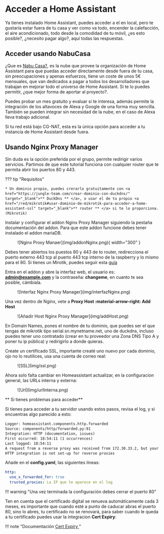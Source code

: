 # Acceder a Home Assistant

Ya tienes instalado Home Assistant, puedes acceder a el en local, pero te gustaría estar fuera de tu casa y ver como va todo, encender la calefacción, el aire acondicionado, todo desde la comodidad de tu móvil, ¿es esto posible?, ¿necesito pagar algo?, aquí todas las respuestas.

## Acceder usando NabuCasa 

¿Que es <a href="https://www.nabucasa.com/" target="_blank">Nabu Casa?</a>, es la nube que provee la organización de Home Assistant para que puedas acceder directamente desde fuera de tu casa, sin preocupaciones y apenas esfuerzos, tiene un coste de unos 5€ mensuales, que van dedicados a pagar a todos los desarrolladores que trabajan en mejorar todo el universo de Home Assistant. Si te lo puedes permitir, ¿que mejor forma de aportar al proyecto?.

Puedes probar un mes gratuito y evaluar si te interesa, además permite la integración de los altavoces de Alexa y Google de una forma muy sencilla. También se pueden integrar sin necesidad de la nube, en el caso de Alexa lleva trabajo adicional.

Si tu red está bajo CG-NAT, esta es la única opción para acceder a tu instancia de Home Assistant desde fuera.

## Usando Nginx Proxy Manager

Sin duda es la opción preferida por el grupo, permite redirigir varios servicios. Partimos de que este tutorial funciona con cualquier router que te permita abrir los puertos 80 y 443.

??? tip "Requisitos"

    * Un dominio propio, puedes crerarlo gratuitamente con <a href="https://jungle-team.com/crear-dominio-con-duckdns/" target="_blank">** DuckDns ** </a>, o usar el de tu propio <a href="/red/mikrotik#usar-dominio-de-mikrotik-para-acceder-a-home-assistant-ssl" target="_blank">** router ** </a> si te lo proporciona. (Mikrotik)

Instalar y configurar el addon Nginx Proxy Manager siguiendo la pestaña documentación del addon. Para que este addon funcione debes tener instalado el addon mariaDB.

<figure markdown> 
  ![Nginx Proxy Manaer](img/addonNginx.png){ width="300" }
</figure>

Debes tener abiertos los puestos 80 y 443 de to router, redirecciona el puerto externo 443 tcp al puerto 443 tcp interno de la raspberry y lo mismo para el 80. Si tienes un Mirotik, puedes seguir esta <a href="/red/mikrotik/#abrir-puertos" target="_blank">guía</a>


Entra en el addon y abre la interfaz web, el usuario es: **admin@example.com** y la contraseña: **changeme**, en cuanto te sea posible, cámbiala.

<figure markdown> 
  ![Interfaz Nginx Proxy Manager](img/interfazNginx.png)
</figure>

Una vez dentro de Nginx, vete a **Proxy Host :material-arrow-right:  Add Host** 

<figure markdown> 
  ![Añadir Host Nginx Proxy Manager](img/addHost.png)
</figure>

En Domain Names, pones el nombre de tu dominio, que puedes ser el que tengas de mikrotik tipo serial.sn.mynetname.net, uno de duckdns, incluso puedes tener uno contratado (crear en tu proveedor una Zona DNS Tipo A y poner tu ip pública) y redirigirlo a donde quieras.

Create un certificado SSL, importante creaté uno nuevo por cada dominio, ojo no lo reutilices, usa una cuenta de correo real:

<figure markdown> 
  ![SSL](img/ssl.png)
</figure>

Ahora solo falta cambiar en Homeassistant actualizar, en la configuracion general, las URLs interna y externa:

<figure markdown> 
  ![Url](img/urlInterna.png)
</figure>

** Si tienes problemas para acceder**

Si tienes para acceder a tu servidor usando estos pasos, revisa el log, y si encuentras algo parecido a esto:

```
Logger: homeassistant.components.http.forwarded 
Source: components/http/forwarded.py:91 
Integration: HTTP (documentation, issues) 
First occurred: 18:54:11 (1 occurrences) 
Last logged: 18:54:11 
A request from a reverse proxy was received from 172.30.33.2, but your HTTP integration is not set-up for reverse proxies
```

Añade en el **config.yaml**, las siguientes líneas:

```yaml
http:
  use_x_forwarded_for: true
  trusted_proxies: La IP que te aparece en el log
```
!!! warning "Una vez terminada la configuración debes cerrar el puerto 80"

Ten en cuenta que el certificado digital se renueva automáticamente cada 3 meses, es importante que cuando esté a punto de caducar abras el puerto 80, sino lo abres, tu certificado no se renovará, para saber cuando le queda a tu certificado puedes usar la integracion **Cert Expiry**:

!!! note "Documentación <a href="https://www.home-assistant.io/integrations/cert_expiry/" target="_blank">Cert Expiry </a>"

